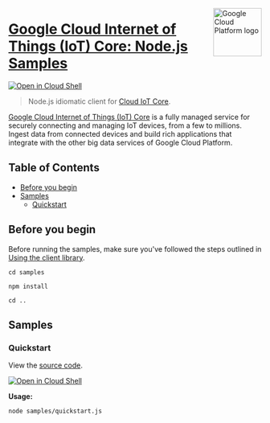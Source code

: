 [//]: # "This README.md file is auto-generated, all changes to this file will be lost."
[//]: # "To regenerate it, use `python -m synthtool`."
<img src="https://avatars2.githubusercontent.com/u/2810941?v=3&s=96" alt="Google Cloud Platform logo" title="Google Cloud Platform" align="right" height="96" width="96"/>

# [Google Cloud Internet of Things (IoT) Core: Node.js Samples](https://github.com/googleapis/nodejs-iot)

[![Open in Cloud Shell][shell_img]][shell_link]

> Node.js idiomatic client for [Cloud IoT Core][product-docs].

[Google Cloud Internet of Things (IoT) Core](https://cloud.google.com/iot/docs) is a fully managed service for securely connecting and managing IoT devices, from a few to millions. Ingest data from connected devices and build rich applications that integrate with the other big data services of Google Cloud Platform.

## Table of Contents

* [Before you begin](#before-you-begin)
* [Samples](#samples)
  * [Quickstart](#quickstart)

## Before you begin

Before running the samples, make sure you've followed the steps outlined in
[Using the client library](https://github.com/googleapis/nodejs-iot#using-the-client-library).

`cd samples`

`npm install`

`cd ..`

## Samples



### Quickstart

View the [source code](https://github.com/googleapis/nodejs-iot/blob/master/samples/quickstart.js).

[![Open in Cloud Shell][shell_img]](https://console.cloud.google.com/cloudshell/open?git_repo=https://github.com/googleapis/nodejs-iot&page=editor&open_in_editor=samples/quickstart.js,samples/README.md)

__Usage:__


`node samples/quickstart.js`






[shell_img]: https://gstatic.com/cloudssh/images/open-btn.png
[shell_link]: https://console.cloud.google.com/cloudshell/open?git_repo=https://github.com/googleapis/nodejs-iot&page=editor&open_in_editor=samples/README.md
[product-docs]: https://cloud.google.com/iot
